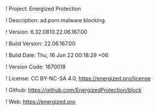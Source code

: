 ! Project: Energized Protection

! Description: ad.porn.malware blocking.

! Version: 6.32.0810.22.06.167.00

! Build Version: 22.06.167.00

! Build Date: Thu, 16 Jun 22 00:18:29 +06

! Version Code: 1670018

! License: CC BY-NC-SA 4.0, https://energized.pro/license

! Github: https://github.com/EnergizedProtection/block

! Web: https://energized.pro
